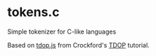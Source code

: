 # tokens.c
Simple tokenizer for C-like languages

Based on [tdop.js][0] from Crockford's [TDOP][1] tutorial.


[0]: https://github.com/douglascrockford/TDOP/blob/master/tokens.js/
[1]: https://github.com/douglascrockford/TDOP

